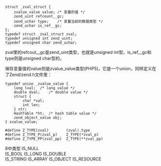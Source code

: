 ```
struct _zval_struct {
    zvalue_value value; /* 变量的值 */
    zend_uint refcount__gc;
    zend_uchar type;    /* 变量当前的数据类型 */
    zend_uchar is_ref__gc;
};
typedef struct _zval_struct zval;
typedef unsigned int zend_uint;
typedef unsigned char zend_uchar;
```
zval里的refcout__gc是zend_uint类型，也就是unsigned int型，is_ref__gc和type则是unsigned char型的。

保存变量值的value则是zvalue_value类型(PHP5)，它是一个union，同样定义在了Zend/zend.h文件里：
```
typedef union _zvalue_value {
    long lval;  /* long value */
    double dval;    /* double value */
    struct {
        char *val;
        int len;
    } str;
    HashTable *ht;  /* hash table value */
    zend_object_value obj;
} zvalue_value;

#define Z_TYPE(zval)        (zval).type
#define Z_TYPE_P(zval_p)    Z_TYPE(*zval_p)
#define Z_TYPE_PP(zval_pp)  Z_TYPE(**zval_pp)
```
8中类型
IS_NULL   
IS_BOOL 
IS_LONG 
IS_DOUBLE   
IS_STRING
IS_ARRAY
IS_OBJECT
IS_RESOURCE


